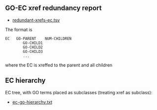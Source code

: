 
## GO-EC xref redundancy report

 * [redundant-xrefs-ec.tsv](redundant-xrefs-ec.tsv)

The format is

    EC   GO-PARENT    NUM-CHILDREN
            GO-CHILD1
            GO-CHILD2
            GO-CHILD3
            ...

where the EC is xreffed to the parent and all children

## EC hierarchy

EC tree, with GO terms placed as subclasses (treating xref as subclass):

 * [ec-go-hierarchy.txt](ec-go-hierarchy.txt)

